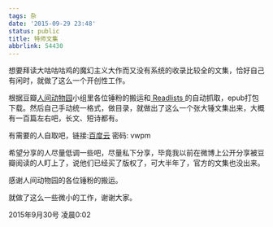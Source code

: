 ```yaml
---
tags: 杂
date: '2015-09-29 23:48'
status: public
title: 特师文集
abbrlink: 54430
---
```


想要拜读大咕咕咕鸡的魔幻主义大作而又没有系统的收录比较全的文集，恰好自己有闲时，就做了这么一个开创性工作。

根据豆瓣[人间动物园](https://www.douban.com/group/mindfucking/)小组里各位锤粉的搬运和[ Readlists ](http://readlists.com/)的自动抓取，epub打包下载。然后自己手动统一格式，做目录，就做出了这么一个张大锤文集出来，大概有一百篇左右吧，长文、短诗都有。

有需要的人自取吧，链接:[百度云](https://pan.baidu.com/s/1jGH5Ah4) 密码: vwpm

希望分享的人尽量低调一些吧，尽量私下分享，毕竟我以前在微博上公开分享被豆瓣阅读的人盯上了，说他们已经买了版权了，可大半年了，官方的文集也没出来。

感谢人间动物园的各位锤粉的搬运。

就做了这么一些微小的工作，谢谢大家。

2015年9月30号   凌晨0:02